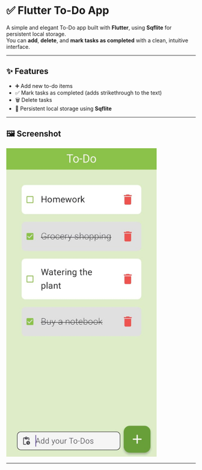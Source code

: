 # ✅ Flutter To-Do App

A simple and elegant To-Do app built with **Flutter**, using **Sqflite** for persistent local storage.  
You can **add**, **delete**, and **mark tasks as completed** with a clean, intuitive interface.

---

## ✨ Features

- ➕ Add new to-do items
- ✅ Mark tasks as completed (adds strikethrough to the text)
- 🗑️ Delete tasks
- 💾 Persistent local storage using **Sqflite**

---

## 🖼️ Screenshot

<img src="screenshots/home.jpg" width="400px" alt="To-Do App Screenshot">

---
